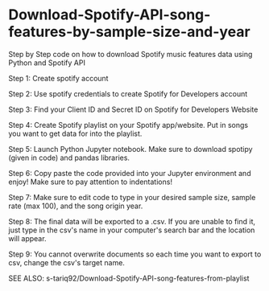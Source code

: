 # Download-Spotify-API-song-features-by-sample-size-and-year

Step by Step code on how to download Spotify music features data using Python and Spotify API

Step 1: Create spotify account

Step 2: Use spotify credentials to create Spotify for Developers account

Step 3: Find your Client ID and Secret ID on Spotify for Developers Website

Step 4: Create Spotify playlist on your Spotify app/website. Put in songs you want to get data for into the playlist.

Step 5: Launch Python Jupyter notebook. Make sure to download spotipy (given in code) and pandas libraries.

Step 6: Copy paste the code provided into your Jupyter environment and enjoy! Make sure to pay attention to indentations!

Step 7: Make sure to edit code to type in your desired sample size, sample rate (max 100), and the song origin year. 

Step 8: The final data will be exported to a .csv. If you are unable to find it, just type in the csv's name in your computer's search bar and the location will appear.

Step 9: You cannot overwrite documents so each time you want to export to csv, change the csv's target name.

SEE ALSO: s-tariq92/Download-Spotify-API-song-features-from-playlist
